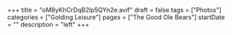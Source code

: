 +++
title = "oM8yKhCrDqB2lp5QYn2e.avif"
draft = false
tags = ["Photos"]
categories = ["Golding Leisure"]
pages = ["The Good Ole Bears"]
startDate = ""
description = "left"
+++

